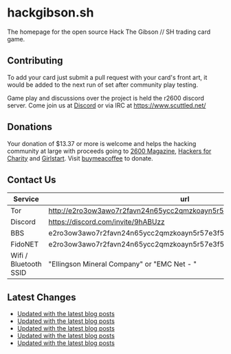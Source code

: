 # hackgibson.sh
The homepage for the open source Hack The Gibson // SH trading card game.


## Contributing

To add your card just submit a pull request with your card's front art, it would be added to the next run of set after community play testing.

Game play and discussions over the project is held the r2600 discord server. Come join us at [Discord](https://discord.com/invite/9hABUzz) or via IRC at https://www.scuttled.net/


## Donations

Your donation of $13.37 or more is welcome and helps the hacking community at large with proceeds going to [2600 Magazine](https://2600.com/), [Hackers for Charity](https://hackersforcharity.org) and [Girlstart](https://girlstart.org).  Visit [buymeacoffee](https://www.buymeacoffee.com/hackgibson.sh) to donate.


## Contact Us

Service | url
-|-
Tor | http://e2ro3ow3awo7r2favn24n65ycc2qmzkoayn5r57e3f56nvjwdcgg32ad.onion
Discord | https://discord.com/invite/9hABUzz
BBS | e2ro3ow3awo7r2favn24n65ycc2qmzkoayn5r57e3f56nvjwdcgg32ad.onion:23
FidoNET | e2ro3ow3awo7r2favn24n65ycc2qmzkoayn5r57e3f56nvjwdcgg32ad.onion:24554
Wifi / Bluetooth SSID | "Ellingson Mineral Company" or "EMC Net - <fidonet address>"

## Latest Changes
<!-- BLOG-POST-LIST:START -->
- [Updated with the latest blog posts](https://github.com/DFW2600/hackgibson.sh/commit/d2aaafcd137ee541f845323a3307449e759a2125)
- [Updated with the latest blog posts](https://github.com/DFW2600/hackgibson.sh/commit/d6c22b68f5d9ac35d66b50c3f6fabc7534e8d14d)
- [Updated with the latest blog posts](https://github.com/DFW2600/hackgibson.sh/commit/79d8fc4c94fe6b028b7d14dd8572f1e02497f71c)
- [Updated with the latest blog posts](https://github.com/DFW2600/hackgibson.sh/commit/7706e88d076cb47f89eb06abbe227f4428c433cd)
- [Updated with the latest blog posts](https://github.com/DFW2600/hackgibson.sh/commit/5de0e64d73f6d730fd6044f0525a2a84b8a495f6)
<!-- BLOG-POST-LIST:END -->
